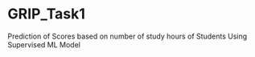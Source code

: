 # GRIP_Task1
Prediction of Scores based on  number of study hours of Students Using Supervised ML Model
